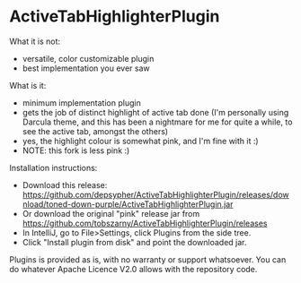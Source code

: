 # ActiveTabHighlighterPlugin

What it is not:
- versatile, color customizable plugin
- best implementation you ever saw

What is it:
- minimum implementation plugin
- gets the job of distinct highlight of active tab done (I'm personally using Darcula theme, and this has been 
    a nightmare for me for quite a while, to see the active tab, amongst the others)
- yes, the highlight colour is somewhat pink, and I'm fine with it :)
- NOTE: this fork is less pink :)

Installation instructions:
- Download this release: https://github.com/depsypher/ActiveTabHighlighterPlugin/releases/download/toned-down-purple/ActiveTabHighlighterPlugin.jar
- Or download the original "pink" release jar from https://github.com/tobszarny/ActiveTabHighlighterPlugin/releases
- In IntelliJ, go to File>Settings, click Plugins from the side tree.
- Click "Install plugin from disk" and point the downloaded jar.

    
    
Plugins is provided as is, with no warranty or support whatsoever. You can do whatever Apache Licence V2.0 allows with the repository code.
